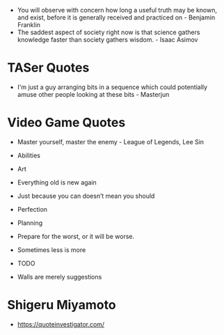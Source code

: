 - You will observe with concern how long a useful truth may be known, and exist, before it is generally received and practiced on - Benjamin Franklin
- The saddest aspect of society right now is that science gathers knowledge faster than society gathers wisdom. - Isaac Asimov

# TASer Quotes
- I'm just a guy arranging bits in a sequence which could potentially amuse other people looking at these bits - Masterjun

# Video Game Quotes
- Master yourself, master the enemy - League of Legends, Lee Sin

- Abilities
- Art
- Everything old is new again
- Just because you can doesn’t mean you should
- Perfection
- Planning
- Prepare for the worst, or it will be worse.
- Sometimes less is more
- TODO
- Walls are merely suggestions

# Shigeru Miyamoto

- https://quoteinvestigator.com/